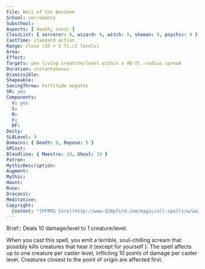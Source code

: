 ```yaml
---
File: Wail of the Banshee
School: necromancy
Subschool: 
Aspects: [ death, sonic ]
ClassList: { sorcerer: 9, wizard: 9, witch: 9, shaman: 9, psychic: 9 }
CastTime: standard action
Range: close (25 + 5 ft./2 levels)
Area: 
Effect: 
Targets: one living creature/level within a 40-ft.-radius spread
Duration: instantaneous
Dismissible: 
Shapeable: 
SavingThrow: Fortitude negates
SR: yes
Components:
  V: yes
  S: 
  M: 
  F: 
  DF: 
Deity: 
SLALevel: 9
Domains: { Death: 9, Repose: 9 }
GPCost: 
Bloodline: { Maestro: 19, Ghoul: 19 }
Patron: 
MythicDescription: 
Augment: 
Mythic: 
Haunt: 
Ruse: 
Draconic: 
Meditative: 
Copyright:
  Content: "[PFRPG Core](http://www.d20pfsrd.com/magic/all-spells/w/wail-of-the-banshee)"
---
```

Brief:: Deals 10 damage/level to 1 creature/level.

When you cast this spell, you emit a terrible, soul-chilling scream that possibly kills creatures that hear it (except for yourself ). The spell affects up to one creature per caster level, inflicting 10 points of damage per caster level. Creatures closest to the point of origin are affected first.
